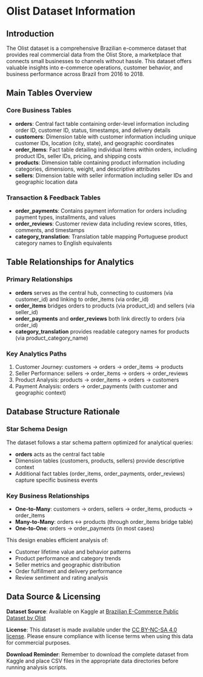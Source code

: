 # Olist Dataset Information

## Introduction

The Olist dataset is a comprehensive Brazilian e-commerce dataset that provides real commercial data from the Olist Store, a marketplace that connects small businesses to channels without hassle. This dataset offers valuable insights into e-commerce operations, customer behavior, and business performance across Brazil from 2016 to 2018.

## Main Tables Overview

### Core Business Tables

- **orders**: Central fact table containing order-level information including order ID, customer ID, status, timestamps, and delivery details
- **customers**: Dimension table with customer information including unique customer IDs, location (city, state), and geographic coordinates
- **order_items**: Fact table detailing individual items within orders, including product IDs, seller IDs, pricing, and shipping costs
- **products**: Dimension table containing product information including categories, dimensions, weight, and descriptive attributes
- **sellers**: Dimension table with seller information including seller IDs and geographic location data

### Transaction & Feedback Tables

- **order_payments**: Contains payment information for orders including payment types, installments, and values
- **order_reviews**: Customer review data including review scores, titles, comments, and timestamps
- **category_translation**: Translation table mapping Portuguese product category names to English equivalents

## Table Relationships for Analytics

### Primary Relationships
- **orders** serves as the central hub, connecting to customers (via customer_id) and linking to order_items (via order_id)
- **order_items** bridges orders to products (via product_id) and sellers (via seller_id)
- **order_payments** and **order_reviews** both link directly to orders (via order_id)
- **category_translation** provides readable category names for products (via product_category_name)

### Key Analytics Paths
1. Customer Journey: customers → orders → order_items → products
2. Seller Performance: sellers → order_items → orders → order_reviews
3. Product Analysis: products → order_items → orders → customers
4. Payment Analysis: orders → order_payments (with customer and geographic context)

## Database Structure Rationale

### Star Schema Design
The dataset follows a star schema pattern optimized for analytical queries:
- **orders** acts as the central fact table
- Dimension tables (customers, products, sellers) provide descriptive context
- Additional fact tables (order_items, order_payments, order_reviews) capture specific business events

### Key Business Relationships
- **One-to-Many**: customers → orders, sellers → order_items, products → order_items
- **Many-to-Many**: orders ↔ products (through order_items bridge table)
- **One-to-One**: orders → order_payments (in most cases)

This design enables efficient analysis of:
- Customer lifetime value and behavior patterns
- Product performance and category trends
- Seller metrics and geographic distribution
- Order fulfillment and delivery performance
- Review sentiment and rating analysis

## Data Source & Licensing

**Dataset Source**: Available on Kaggle at [Brazilian E-Commerce Public Dataset by Olist](https://www.kaggle.com/datasets/olistbr/brazilian-ecommerce)

**License**: This dataset is made available under the [CC BY-NC-SA 4.0 license](https://creativecommons.org/licenses/by-nc-sa/4.0/). Please ensure compliance with license terms when using this data for commercial purposes.

**Download Reminder**: Remember to download the complete dataset from Kaggle and place CSV files in the appropriate data directories before running analysis scripts.
